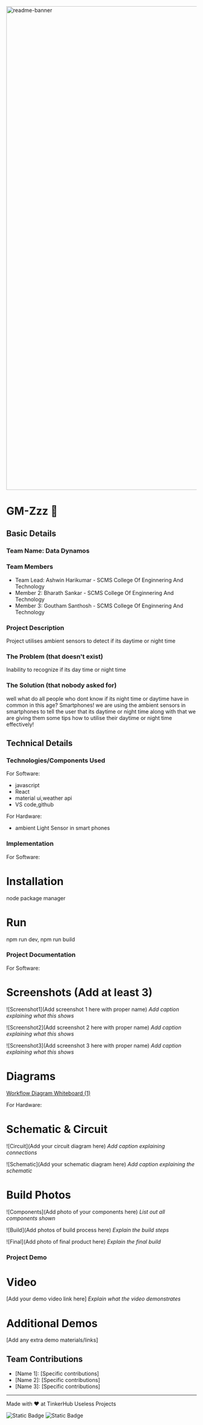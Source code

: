 <img width="1280" alt="readme-banner" src="https://github.com/user-attachments/assets/35332e92-44cb-425b-9dff-27bcf1023c6c">

# GM-Zzz 🎯


## Basic Details
### Team Name: Data Dynamos


### Team Members
- Team Lead: Ashwin Harikumar - SCMS College Of Enginnering And Technology
- Member 2: Bharath Sankar - SCMS College Of Enginnering And Technology
- Member 3: Goutham Santhosh - SCMS College Of Enginnering And Technology

### Project Description
Project utilises ambient sensors to detect if its daytime or night time 

### The Problem (that doesn't exist)
Inability to recognize if its day time or night time

### The Solution (that nobody asked for)
well what do all people who dont know if its night time or daytime have in common in this age? Smartphones! we are using the ambient sensors in smartphones to tell the user that its daytime or night time along with that we are giving them some tips how to utilise their daytime or night time effectively!
## Technical Details
### Technologies/Components Used
For Software:
- javascript
- React
- material ui,weather api
- VS code,github

For Hardware:
- ambient Light Sensor in smart phones

### Implementation
For Software:
# Installation
node package manager

# Run
npm run dev, npm run build

### Project Documentation
For Software:

# Screenshots (Add at least 3)
![Screenshot1](Add screenshot 1 here with proper name)
*Add caption explaining what this shows*

![Screenshot2](Add screenshot 2 here with proper name)
*Add caption explaining what this shows*

![Screenshot3](Add screenshot 3 here with proper name)
*Add caption explaining what this shows*

# Diagrams

[Workflow Diagram Whiteboard (1)](https://github.com/user-attachments/assets/903e409d-dc77-4ffc-8a34-9884e4695492)


For Hardware:

# Schematic & Circuit
![Circuit](Add your circuit diagram here)
*Add caption explaining connections*

![Schematic](Add your schematic diagram here)
*Add caption explaining the schematic*

# Build Photos
![Components](Add photo of your components here)
*List out all components shown*

![Build](Add photos of build process here)
*Explain the build steps*

![Final](Add photo of final product here)
*Explain the final build*

### Project Demo
# Video
[Add your demo video link here]
*Explain what the video demonstrates*

# Additional Demos
[Add any extra demo materials/links]

## Team Contributions
- [Name 1]: [Specific contributions]
- [Name 2]: [Specific contributions]
- [Name 3]: [Specific contributions]

---
Made with ❤️ at TinkerHub Useless Projects 

![Static Badge](https://img.shields.io/badge/TinkerHub-24?color=%23000000&link=https%3A%2F%2Fwww.tinkerhub.org%2F)
![Static Badge](https://img.shields.io/badge/UselessProject--24-24?link=https%3A%2F%2Fwww.tinkerhub.org%2Fevents%2FQ2Q1TQKX6Q%2FUseless%2520Projects)



